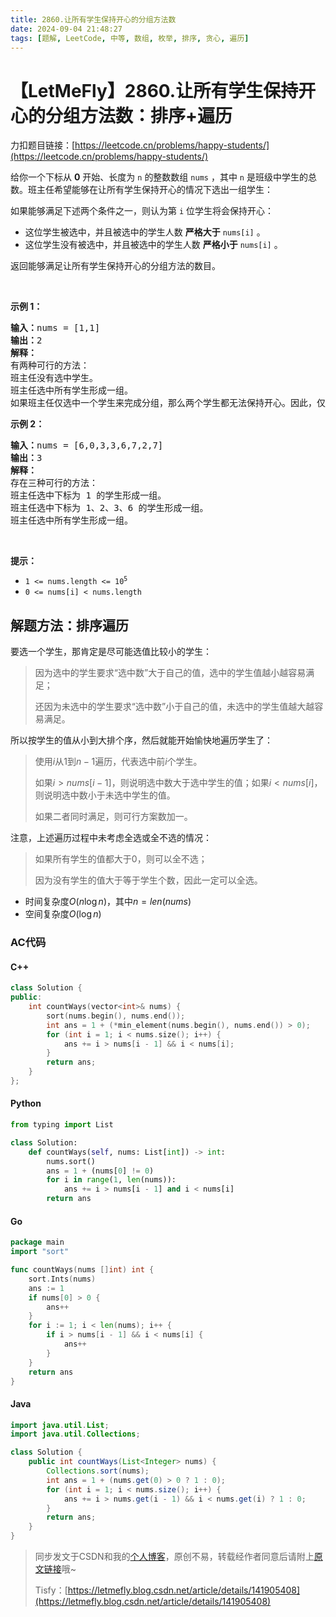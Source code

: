 ```yaml
---
title: 2860.让所有学生保持开心的分组方法数
date: 2024-09-04 21:48:27
tags: [题解, LeetCode, 中等, 数组, 枚举, 排序, 贪心, 遍历]
---
```


# 【LetMeFly】2860.让所有学生保持开心的分组方法数：排序+遍历

力扣题目链接：[https://leetcode.cn/problems/happy-students/](https://leetcode.cn/problems/happy-students/)

<p>给你一个下标从 <strong>0</strong> 开始、长度为 <code>n</code> 的整数数组 <code>nums</code> ，其中 <code>n</code> 是班级中学生的总数。班主任希望能够在让所有学生保持开心的情况下选出一组学生：</p>

<p>如果能够满足下述两个条件之一，则认为第 <code>i</code> 位学生将会保持开心：</p>

<ul>
	<li>这位学生被选中，并且被选中的学生人数 <strong>严格大于</strong> <code>nums[i]</code> 。</li>
	<li>这位学生没有被选中，并且被选中的学生人数 <strong>严格小于</strong> <code>nums[i]</code> 。</li>
</ul>

<p>返回能够满足让所有学生保持开心的分组方法的数目。</p>

<p>&nbsp;</p>

<p><strong class="example">示例 1：</strong></p>

<pre>
<strong>输入：</strong>nums = [1,1]
<strong>输出：</strong>2
<strong>解释：</strong>
有两种可行的方法：
班主任没有选中学生。
班主任选中所有学生形成一组。 
如果班主任仅选中一个学生来完成分组，那么两个学生都无法保持开心。因此，仅存在两种可行的方法。
</pre>

<p><strong class="example">示例 2：</strong></p>

<pre>
<strong>输入：</strong>nums = [6,0,3,3,6,7,2,7]
<strong>输出：</strong>3
<strong>解释：</strong>
存在三种可行的方法：
班主任选中下标为 1 的学生形成一组。
班主任选中下标为 1、2、3、6 的学生形成一组。
班主任选中所有学生形成一组。 
</pre>

<p>&nbsp;</p>

<p><strong>提示：</strong></p>

<ul>
	<li><code>1 &lt;= nums.length &lt;= 10<sup>5</sup></code></li>
	<li><code>0 &lt;= nums[i] &lt; nums.length</code></li>
</ul>


    
## 解题方法：排序遍历

要选一个学生，那肯定是尽可能选值比较小的学生：

> 因为选中的学生要求“选中数”大于自己的值，选中的学生值越小越容易满足；
>
> 还因为未选中的学生要求“选中数”小于自己的值，未选中的学生值越大越容易满足。

所以按学生的值从小到大排个序，然后就能开始愉快地遍历学生了：

> 使用$i$从$1$到$n-1$遍历，代表选中前$i$个学生。
>
> 如果$i\gt nums[i - 1]$，则说明选中数大于选中学生的值；如果$i\lt nums[i]$，则说明选中数小于未选中学生的值。
>
> 如果二者同时满足，则可行方案数加一。

注意，上述遍历过程中未考虑全选或全不选的情况：

> 如果所有学生的值都大于$0$，则可以全不选；
>
> 因为没有学生的值大于等于学生个数，因此一定可以全选。

+ 时间复杂度$O(n\log n)$，其中$n=len(nums)$
+ 空间复杂度$O(\log n)$

### AC代码

#### C++

```cpp
class Solution {
public:
    int countWays(vector<int>& nums) {
        sort(nums.begin(), nums.end());
        int ans = 1 + (*min_element(nums.begin(), nums.end()) > 0);
        for (int i = 1; i < nums.size(); i++) {
            ans += i > nums[i - 1] && i < nums[i];
        }
        return ans;
    }
};
```

#### Python

```python
from typing import List

class Solution:
    def countWays(self, nums: List[int]) -> int:
        nums.sort()
        ans = 1 + (nums[0] != 0)
        for i in range(1, len(nums)):
            ans += i > nums[i - 1] and i < nums[i]
        return ans
```

#### Go

```go
package main
import "sort"

func countWays(nums []int) int {
    sort.Ints(nums)
    ans := 1
    if nums[0] > 0 {
        ans++
    }
    for i := 1; i < len(nums); i++ {
        if i > nums[i - 1] && i < nums[i] {
            ans++
        }
    }
    return ans
}
```

#### Java

```java
import java.util.List;
import java.util.Collections;

class Solution {
    public int countWays(List<Integer> nums) {
        Collections.sort(nums);
        int ans = 1 + (nums.get(0) > 0 ? 1 : 0);
        for (int i = 1; i < nums.size(); i++) {
            ans += i > nums.get(i - 1) && i < nums.get(i) ? 1 : 0;
        }
        return ans;
    }
}
```

> 同步发文于CSDN和我的[个人博客](https://blog.letmefly.xyz/)，原创不易，转载经作者同意后请附上[原文链接](https://blog.letmefly.xyz/2024/09/04/LeetCode%202860.%E8%AE%A9%E6%89%80%E6%9C%89%E5%AD%A6%E7%94%9F%E4%BF%9D%E6%8C%81%E5%BC%80%E5%BF%83%E7%9A%84%E5%88%86%E7%BB%84%E6%96%B9%E6%B3%95%E6%95%B0/)哦~
>
> Tisfy：[https://letmefly.blog.csdn.net/article/details/141905408](https://letmefly.blog.csdn.net/article/details/141905408)
